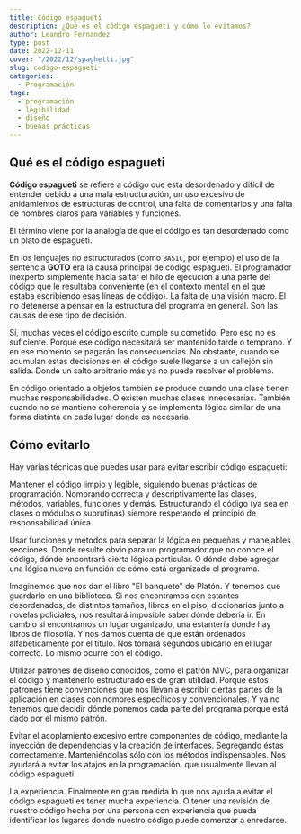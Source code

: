 ```yaml
---
title: Código espagueti
description: ¿Qué es el código espagueti y cómo lo evitamos?
author: Leandro Fernandez
type: post
date: 2022-12-11
cover: "/2022/12/spaghetti.jpg"
slug: codigo-espagueti
categories:
  - Programación
tags:
  - programación
  - legibilidad
  - diseño
  - buenas prácticas
---
```


## Qué es el código espagueti

**Código espagueti** se refiere a código que está desordenado y difícil de entender debido a una mala estructuración, un uso excesivo de anidamientos de estructuras de control, una falta de comentarios y una falta de nombres claros para variables y funciones.

El término viene por la analogía de que el código es tan desordenado como un plato de espagueti.

En los lenguajes no estructurados (como `BASIC`, por ejemplo) el uso de la sentencia **GOTO** era la causa principal de código espagueti. El programador inexperto simplemente hacía saltar el hilo de ejecución a una parte del código que le resultaba conveniente (en el contexto mental en el que estaba escribiendo esas líneas de código). La falta de una visión macro. El no detenerse a pensar en la estructura del programa en general. Son las causas de ese tipo de decisión.

Sí, muchas veces el código escrito cumple su cometido. Pero eso no es suficiente. Porque ese código necesitará ser mantenido tarde o temprano. Y en ese momento se pagarán las consecuencias. No obstante, cuando se acumulan estas decisiones en el código suele llegarse a un callejón sin salida. Donde un salto arbitrario más ya no puede resolver el problema.

En código orientado a objetos también se produce cuando una clase tienen muchas responsabilidades. O existen muchas clases innecesarias. También cuando no se mantiene coherencia y se implementa lógica similar de una forma distinta en cada lugar donde es necesaria.

## Cómo evitarlo

Hay varias técnicas que puedes usar para evitar escribir código espagueti:

Mantener el código limpio y legible, siguiendo buenas prácticas de programación. Nombrando correcta y descriptivamente las clases, métodos, variables, funciones y demás. Estructurando el código (ya sea en clases o módulos o subrutinas) siempre respetando el principio de responsabilidad única.

Usar funciones y métodos para separar la lógica en pequeñas y manejables secciones. Donde resulte obvio para un programador que no conoce el código, dónde encontrará cierta lógica particular. O dónde debe agregar una lógica nueva en función de cómo está organizado el programa.

Imaginemos que nos dan el libro "El banquete" de Platón. Y tenemos que guardarlo en una biblioteca. Si nos encontramos con estantes desordenados, de distintos tamaños, libros en el piso, diccionarios junto a novelas policiales, nos resultará imposible saber dónde debería ir. En cambio si encontramos un lugar organizado, una estantería donde hay libros de filosofía. Y nos damos cuenta de que están ordenados alfabéticamente por el título. Nos tomará segundos ubicarlo en el lugar correcto. Lo mismo ocurre con el código.

Utilizar patrones de diseño conocidos, como el patrón MVC, para organizar el código y mantenerlo estructurado es de gran utilidad. Porque estos patrones tiene convenciones que nos llevan a escribir ciertas partes de la aplicación en clases con nombres específicos y convencionales. Y ya no tenemos que decidir dónde ponemos cada parte del programa porque está dado por el mismo patrón.

Evitar el acoplamiento excesivo entre componentes de código, mediante la inyección de dependencias y la creación de interfaces. Segregando éstas correctamente. Manteniéndolas sólo con los métodos indispensables. Nos ayudará a evitar los atajos en la programación, que usualmente llevan al código espagueti.

La experiencia. Finalmente en gran medida lo que nos ayuda a evitar el código espagueti es tener mucha experiencia. O tener una revisión de nuestro código hecha por una persona con experiencia que pueda identificar los lugares donde nuestro código puede comenzar a enredarse.